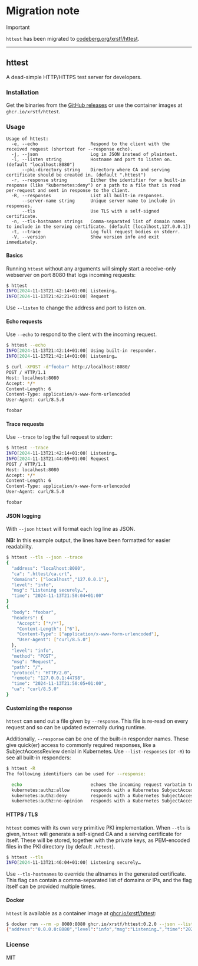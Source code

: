 # Migration note

> [!IMPORTANT]
> `httest` has been migrated to [codeberg.org/xrstf/httest](https://codeberg.org/xrstf/httest).

---

## httest

A dead-simple HTTP/HTTPS test server for developers.

### Installation

Get the binaries from the [GitHub releases](https://github.com/xrstf/httest/releases)
or use the container images at `ghcr.io/xrstf/httest`.

### Usage

```
Usage of httest:
  -e, --echo                    Respond to the client with the received request (shortcut for --response echo).
  -j, --json                    Log in JSON instead of plaintext.
  -l, --listen string           Hostname and port to listen on. (default "localhost:8080")
      --pki-directory string    Directory where CA and serving certificate should be created in. (default ".httest")
  -r, --response string         Either the identifier for a built-in response (like "kubernetes:deny") or a path to a file that is read per-request and sent in response to the client.
  -R, --responses               List all built-in responses.
      --server-name string      Unique server name to include in responses.
      --tls                     Use TLS with a self-signed certificate.
  -n, --tls-hostnames strings   Comma-separated list of domain names to include in the serving certificate. (default [localhost,127.0.0.1])
  -t, --trace                   Log full request bodies on stderr.
  -V, --version                 Show version info and exit immediately.
```

#### Basics

Running `httest` without any arguments will simply start a receive-only webserver on port 8080 that
logs incoming requests:

```bash
$ httest
INFO[2024-11-13T21:42:14+01:00] Listening…                                    address=localhost:8080
INFO[2024-11-13T21:42:21+01:00] Request                                       method=POST path=/ protocol=HTTP/1.1 remote=127.0.0.1:56238 ua=curl/8.5.0
```

Use `--listen` to change the address and port to listen on.

#### Echo requests

Use `--echo` to respond to the client with the incoming request.

```bash
$ httest --echo
INFO[2024-11-13T21:42:14+01:00] Using built-in responder.                     responder=echo
INFO[2024-11-13T21:42:14+01:00] Listening…                                    address=localhost:8080
```

```bash
$ curl -XPOST -d"foobar" http://localhost:8080/
POST / HTTP/1.1
Host: localhost:8080
Accept: */*
Content-Length: 6
Content-Type: application/x-www-form-urlencoded
User-Agent: curl/8.5.0

foobar
```

#### Trace requests

Use `--trace` to log the full request to stderr:

```bash
$ httest --trace
INFO[2024-11-13T21:42:14+01:00] Listening…                                    address=localhost:8080
INFO[2024-11-13T21:44:05+01:00] Request                                       method=POST path=/ protocol=HTTP/1.1 remote=127.0.0.1:46770 ua=curl/8.5.0
POST / HTTP/1.1
Host: localhost:8080
Accept: */*
Content-Length: 6
Content-Type: application/x-www-form-urlencoded
User-Agent: curl/8.5.0

foobar

```

#### JSON logging

With `--json` `httest` will format each log line as JSON.

**NB:** In this example output, the lines have been formatted for easier readability.

```bash
$ httest --tls --json --trace
{
  "address": "localhost:8080",
  "ca": ".httest/ca.crt",
  "domains": ["localhost","127.0.0.1"],
  "level": "info",
  "msg": "Listening securely…",
  "time": "2024-11-13T21:50:04+01:00"
}
{
  "body": "foobar",
  "headers": {
    "Accept": ["*/*"],
    "Content-Length": ["6"],
    "Content-Type": ["application/x-www-form-urlencoded"],
    "User-Agent": ["curl/8.5.0"]
  },
  "level": "info",
  "method": "POST",
  "msg": "Request",
  "path": "/",
  "protocol": "HTTP/2.0",
  "remote": "127.0.0.1:44798",
  "time": "2024-11-13T21:50:05+01:00",
  "ua": "curl/8.5.0"
}
```

#### Customizing the response

`httest` can send out a file given by `--response`. This file is re-read on every request and so can
be updated externally during runtime.

Additionally, `--response` can be one of the built-in responder names. These give quick(er) access
to commonly required responses, like a SubjectAccessReview denial in Kubernetes. Use
`--list-responses` (or `-R`) to see all built-in responders:

```bash
$ httest -R
The following identifiers can be used for --response:

  echo                          echoes the incoming request varbatim to the client
  kubernetes:authz:allow        responds with a Kubernetes SubjectAccessReview with status.allowed=true
  kubernetes:authz:deny         responds with a Kubernetes SubjectAccessReview with status.denied=true
  kubernetes:authz:no-opinion   responds with a Kubernetes SubjectAccessReview with status.allowed=false
```

#### HTTPS / TLS

`httest` comes with its own very primitive PKI implementation. When `--tls` is given, `httest` will
generate a self-signed CA and a serving certificate for itself. These will be stored, together with
the private keys, as PEM-encoded files in the PKI directory (by default `.httest`).

```bash
$ httest --tls
INFO[2024-11-13T21:46:04+01:00] Listening securely…                           address=localhost:8080 ca=.httest/ca.crt domains=[localhost 127.0.0.1]
```

Use `--tls-hostnames` to override the altnames in the generated certificate. This flag can contain
a comma-separated list of domains or IPs, and the flag itself can be provided multiple times.

#### Docker

`httest` is available as a container image at [ghcr.io/xrstf/httest](https://github.com/xrstf/httest/pkgs/container/httest):

```bash
$ docker run --rm -p 8080:8080 ghcr.io/xrstf/httest:0.2.0 --json --listen 0.0.0.0:8080
{"address":"0.0.0.0:8080","level":"info","msg":"Listening…","time":"2024-11-13T20:57:15Z"}
```

### License

MIT
